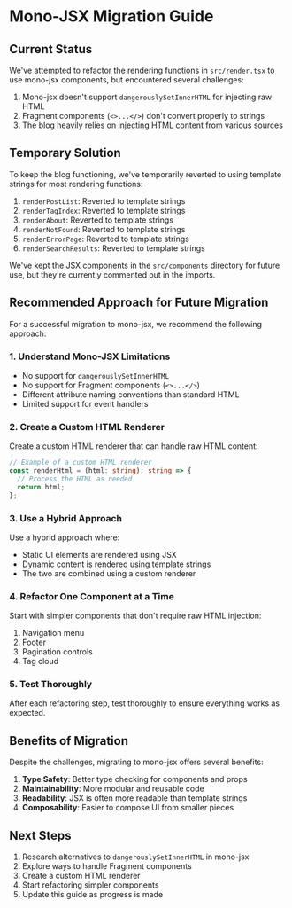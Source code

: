 # Mono-JSX Migration Guide

## Current Status

We've attempted to refactor the rendering functions in `src/render.tsx` to use
mono-jsx components, but encountered several challenges:

1. Mono-jsx doesn't support `dangerouslySetInnerHTML` for injecting raw HTML
2. Fragment components (`<>...</>`) don't convert properly to strings
3. The blog heavily relies on injecting HTML content from various sources

## Temporary Solution

To keep the blog functioning, we've temporarily reverted to using template
strings for most rendering functions:

1. `renderPostList`: Reverted to template strings
2. `renderTagIndex`: Reverted to template strings
3. `renderAbout`: Reverted to template strings
4. `renderNotFound`: Reverted to template strings
5. `renderErrorPage`: Reverted to template strings
6. `renderSearchResults`: Reverted to template strings

We've kept the JSX components in the `src/components` directory for future use,
but they're currently commented out in the imports.

## Recommended Approach for Future Migration

For a successful migration to mono-jsx, we recommend the following approach:

### 1. Understand Mono-JSX Limitations

- No support for `dangerouslySetInnerHTML`
- No support for Fragment components (`<>...</>`)
- Different attribute naming conventions than standard HTML
- Limited support for event handlers

### 2. Create a Custom HTML Renderer

Create a custom HTML renderer that can handle raw HTML content:

```typescript
// Example of a custom HTML renderer
const renderHtml = (html: string): string => {
  // Process the HTML as needed
  return html;
};
```

### 3. Use a Hybrid Approach

Use a hybrid approach where:

- Static UI elements are rendered using JSX
- Dynamic content is rendered using template strings
- The two are combined using a custom renderer

### 4. Refactor One Component at a Time

Start with simpler components that don't require raw HTML injection:

1. Navigation menu
2. Footer
3. Pagination controls
4. Tag cloud

### 5. Test Thoroughly

After each refactoring step, test thoroughly to ensure everything works as
expected.

## Benefits of Migration

Despite the challenges, migrating to mono-jsx offers several benefits:

1. **Type Safety**: Better type checking for components and props
2. **Maintainability**: More modular and reusable code
3. **Readability**: JSX is often more readable than template strings
4. **Composability**: Easier to compose UI from smaller pieces

## Next Steps

1. Research alternatives to `dangerouslySetInnerHTML` in mono-jsx
2. Explore ways to handle Fragment components
3. Create a custom HTML renderer
4. Start refactoring simpler components
5. Update this guide as progress is made
